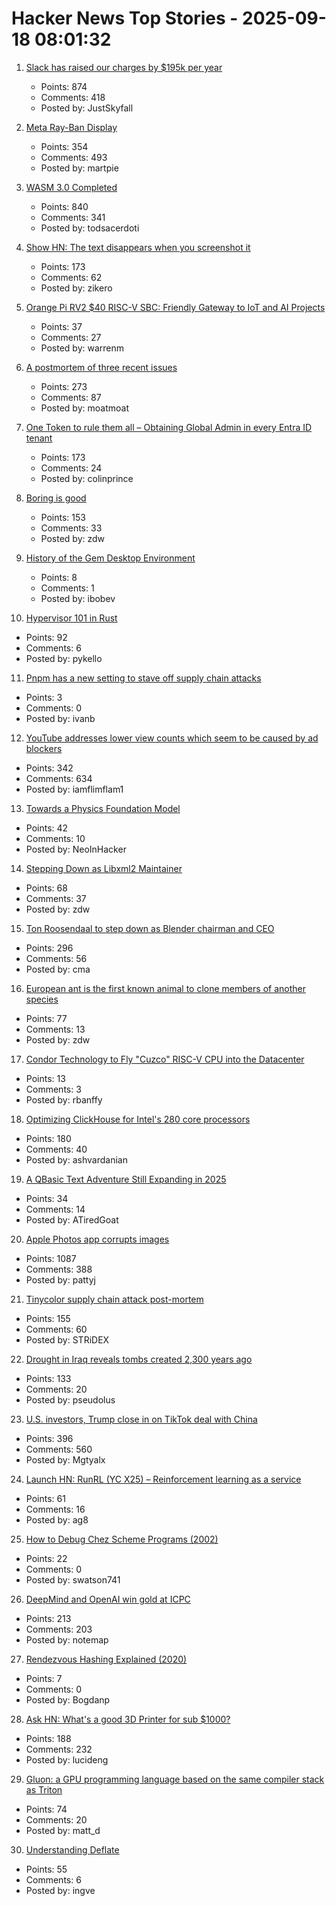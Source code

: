 # Hacker News Top Stories - 2025-09-18 08:01:32

1. [Slack has raised our charges by $195k per year](https://skyfall.dev/posts/slack)
   - Points: 874
   - Comments: 418
   - Posted by: JustSkyfall

2. [Meta Ray-Ban Display](https://www.meta.com/blog/meta-ray-ban-display-ai-glasses-connect-2025/)
   - Points: 354
   - Comments: 493
   - Posted by: martpie

3. [WASM 3.0 Completed](https://webassembly.org/news/2025-09-17-wasm-3.0/)
   - Points: 840
   - Comments: 341
   - Posted by: todsacerdoti

4. [Show HN: The text disappears when you screenshot it](https://unscreenshottable.vercel.app/?text=Hello)
   - Points: 173
   - Comments: 62
   - Posted by: zikero

5. [Orange Pi RV2 $40 RISC-V SBC: Friendly Gateway to IoT and AI Projects](https://riscv.org/ecosystem-news/2025/09/orange-pi-rv2-40-risc-v-sbc-friendly-gateway-to-iot-and-ai-projects/)
   - Points: 37
   - Comments: 27
   - Posted by: warrenm

6. [A postmortem of three recent issues](https://www.anthropic.com/engineering/a-postmortem-of-three-recent-issues)
   - Points: 273
   - Comments: 87
   - Posted by: moatmoat

7. [One Token to rule them all – Obtaining Global Admin in every Entra ID tenant](https://dirkjanm.io/obtaining-global-admin-in-every-entra-id-tenant-with-actor-tokens/)
   - Points: 173
   - Comments: 24
   - Posted by: colinprince

8. [Boring is good](https://jenson.org/boring/)
   - Points: 153
   - Comments: 33
   - Posted by: zdw

9. [History of the Gem Desktop Environment](https://nemanjatrifunovic.substack.com/p/history-of-the-gem-desktop-environment)
   - Points: 8
   - Comments: 1
   - Posted by: ibobev

10. [Hypervisor 101 in Rust](https://tandasat.github.io/Hypervisor-101-in-Rust/)
   - Points: 92
   - Comments: 6
   - Posted by: pykello

11. [Pnpm has a new setting to stave off supply chain attacks](https://pnpm.io/blog/releases/10.16)
   - Points: 3
   - Comments: 0
   - Posted by: ivanb

12. [YouTube addresses lower view counts which seem to be caused by ad blockers](https://9to5google.com/2025/09/16/youtube-lower-view-counts-ad-blockers/)
   - Points: 342
   - Comments: 634
   - Posted by: iamflimflam1

13. [Towards a Physics Foundation Model](https://arxiv.org/abs/2509.13805)
   - Points: 42
   - Comments: 10
   - Posted by: NeoInHacker

14. [Stepping Down as Libxml2 Maintainer](https://discourse.gnome.org/t/stepping-down-as-libxml2-maintainer/31398)
   - Points: 68
   - Comments: 37
   - Posted by: zdw

15. [Ton Roosendaal to step down as Blender chairman and CEO](https://www.cgchannel.com/2025/09/ton-roosendaal-to-step-down-as-blender-chairman-and-ceo/)
   - Points: 296
   - Comments: 56
   - Posted by: cma

16. [European ant is the first known animal to clone members of another species](https://www.livescience.com/animals/ants/almost-like-science-fiction-european-ant-is-the-first-known-animal-to-clone-members-of-another-species)
   - Points: 77
   - Comments: 13
   - Posted by: zdw

17. [Condor Technology to Fly "Cuzco" RISC-V CPU into the Datacenter](https://www.nextplatform.com/2025/09/15/condor-technology-to-fly-cuzco-risc-v-cpu-into-the-datacenter/)
   - Points: 13
   - Comments: 3
   - Posted by: rbanffy

18. [Optimizing ClickHouse for Intel's 280 core processors](https://clickhouse.com/blog/optimizing-clickhouse-intel-high-core-count-cpu)
   - Points: 180
   - Comments: 40
   - Posted by: ashvardanian

19. [A QBasic Text Adventure Still Expanding in 2025](https://the-ventureweaver.itch.io/)
   - Points: 34
   - Comments: 14
   - Posted by: ATiredGoat

20. [Apple Photos app corrupts images](https://tenderlovemaking.com/2025/09/17/apple-photos-app-corrupts-images/)
   - Points: 1087
   - Comments: 388
   - Posted by: pattyj

21. [Tinycolor supply chain attack post-mortem](https://sigh.dev/posts/ctrl-tinycolor-post-mortem/)
   - Points: 155
   - Comments: 60
   - Posted by: STRiDEX

22. [Drought in Iraq reveals tombs created 2,300 years ago](https://www.smithsonianmag.com/smart-news/severe-droughts-in-iraq-reveals-dozens-of-ancient-tombs-created-2300-years-ago-180987347/)
   - Points: 133
   - Comments: 20
   - Posted by: pseudolus

23. [U.S. investors, Trump close in on TikTok deal with China](https://www.wsj.com/tech/details-emerge-on-u-s-china-tiktok-deal-594e009f)
   - Points: 396
   - Comments: 560
   - Posted by: Mgtyalx

24. [Launch HN: RunRL (YC X25) – Reinforcement learning as a service](https://runrl.com)
   - Points: 61
   - Comments: 16
   - Posted by: ag8

25. [How to Debug Chez Scheme Programs (2002)](https://www.scheme.com/debug/debug.html)
   - Points: 22
   - Comments: 0
   - Posted by: swatson741

26. [DeepMind and OpenAI win gold at ICPC](https://codeforces.com/blog/entry/146536)
   - Points: 213
   - Comments: 203
   - Posted by: notemap

27. [Rendezvous Hashing Explained (2020)](https://randorithms.com/2020/12/26/rendezvous-hashing.html)
   - Points: 7
   - Comments: 0
   - Posted by: Bogdanp

28. [Ask HN: What's a good 3D Printer for sub $1000?](undefined)
   - Points: 188
   - Comments: 232
   - Posted by: lucideng

29. [Gluon: a GPU programming language based on the same compiler stack as Triton](https://github.com/triton-lang/triton/blob/main/python/tutorials/gluon/01-intro.py)
   - Points: 74
   - Comments: 20
   - Posted by: matt_d

30. [Understanding Deflate](https://jjrscott.com/to-deflate-or-not/)
   - Points: 55
   - Comments: 6
   - Posted by: ingve

